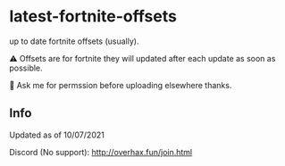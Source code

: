 # latest-fortnite-offsets

up to date fortnite offsets (usually). 

⚠️ Offsets are for fortnite they will updated after each update as soon as possible.

📝 Ask me for permssion before uploading elsewhere thanks.

## Info
Updated as of 10/07/2021

Discord (No support): http://overhax.fun/join.html
